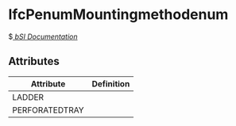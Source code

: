 IfcPenumMountingmethodenum
==========================
$[ _bSI
Documentation_](https://standards.buildingsmart.org/IFC/DEV/IFC4_2/FINAL/HTML/schema//pset/penum_mountingmethodenum.htm)


Attributes
----------
| Attribute      | Definition   |
|----------------|--------------|
| LADDER         |              |
| PERFORATEDTRAY |              |
